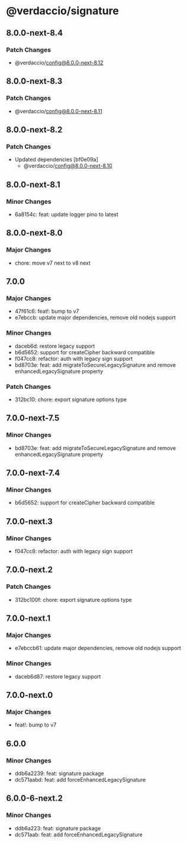# @verdaccio/signature

## 8.0.0-next-8.4

### Patch Changes

- @verdaccio/config@8.0.0-next-8.12

## 8.0.0-next-8.3

### Patch Changes

- @verdaccio/config@8.0.0-next-8.11

## 8.0.0-next-8.2

### Patch Changes

- Updated dependencies [bf0e09a]
  - @verdaccio/config@8.0.0-next-8.10

## 8.0.0-next-8.1

### Minor Changes

- 6a8154c: feat: update logger pino to latest

## 8.0.0-next-8.0

### Major Changes

- chore: move v7 next to v8 next

## 7.0.0

### Major Changes

- 47f61c6: feat!: bump to v7
- e7ebccb: update major dependencies, remove old nodejs support

### Minor Changes

- daceb6d: restore legacy support
- b6d5652: support for createCipher backward compatible
- f047cc8: refactor: auth with legacy sign support
- bd8703e: feat: add migrateToSecureLegacySignature and remove enhancedLegacySignature property

### Patch Changes

- 312bc10: chore: export signature options type

## 7.0.0-next-7.5

### Minor Changes

- bd8703e: feat: add migrateToSecureLegacySignature and remove enhancedLegacySignature property

## 7.0.0-next-7.4

### Minor Changes

- b6d5652: support for createCipher backward compatible

## 7.0.0-next.3

### Minor Changes

- f047cc8: refactor: auth with legacy sign support

## 7.0.0-next.2

### Patch Changes

- 312bc100f: chore: export signature options type

## 7.0.0-next.1

### Major Changes

- e7ebccb61: update major dependencies, remove old nodejs support

### Minor Changes

- daceb6d87: restore legacy support

## 7.0.0-next.0

### Major Changes

- feat!: bump to v7

## 6.0.0

### Minor Changes

- ddb6a2239: feat: signature package
- dc571aabd: feat: add forceEnhancedLegacySignature

## 6.0.0-6-next.2

### Minor Changes

- ddb6a223: feat: signature package
- dc571aab: feat: add forceEnhancedLegacySignature
